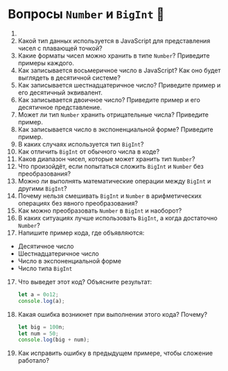 # Вопросы `Number` и `BigInt` 🚀
1. 
2. Какой тип данных используется в JavaScript для представления чисел с плавающей точкой?
2. Какие форматы чисел можно хранить в типе `Number`? Приведите примеры каждого.
3. Как записывается восьмеричное число в JavaScript? Как оно будет выглядеть в десятичной системе?
4. Как записывается шестнадцатеричное число? Приведите пример и его десятичный эквивалент.
5. Как записывается двоичное число? Приведите пример и его десятичное представление.
6. Может ли тип `Number` хранить отрицательные числа? Приведите пример.
7. Как записывается число в экспоненциальной форме? Приведите пример.
8. В каких случаях используется тип `BigInt`?
9. Как отличить `BigInt` от обычного числа в коде?
10. Каков диапазон чисел, которые может хранить тип `Number`?
11. Что произойдёт, если попытаться сложить `BigInt` и `Number` без преобразования?
12. Можно ли выполнять математические операции между `BigInt` и другими `BigInt`?
13. Почему нельзя смешивать `BigInt` и `Number` в арифметических операциях без явного преобразования?
14. Как можно преобразовать `Number` в `BigInt` и наоборот?
15. В каких ситуациях лучше использовать `BigInt`, а когда достаточно `Number`?
16. Напишите пример кода, где объявляются:
  - Десятичное число
  - Шестнадцатеричное число
  - Число в экспоненциальной форме
  - Число типа `BigInt`
17. Что выведет этот код? Объясните результат:
    ```javascript  
    let a = 0o12;  
    console.log(a);  
    ```  
18. Какая ошибка возникнет при выполнении этого кода? Почему?
    ```javascript  
    let big = 100n;  
    let num = 50;  
    console.log(big + num);  
    ```  
19. Как исправить ошибку в предыдущем примере, чтобы сложение работало?


